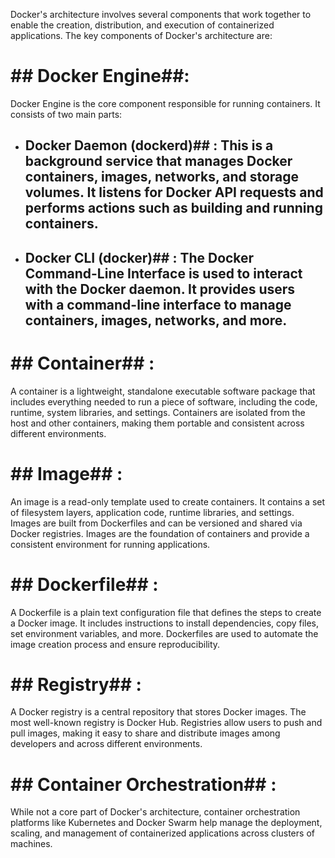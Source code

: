 Docker's architecture involves several components that work together to enable the creation, distribution, and execution of containerized applications. The key components of Docker's architecture are:

# ## Docker Engine##:

   Docker Engine is the core component responsible for running containers. It consists of two main parts:
   
   - ## Docker Daemon (dockerd)## : This is a background service that manages Docker containers, images, networks, and storage volumes. It listens for Docker API requests and performs actions such as building and running containers.
   
   - ## Docker CLI (docker)## : The Docker Command-Line Interface is used to interact with the Docker daemon. It provides users with a command-line interface to manage containers, images, networks, and more.

# ## Container## :

   A container is a lightweight, standalone executable software package that includes everything needed to run a piece of software, including the code, runtime, system libraries, and settings. Containers are isolated from the host and other containers, making them portable and consistent across different environments.

# ## Image## :

   An image is a read-only template used to create containers. It contains a set of filesystem layers, application code, runtime libraries, and settings. Images are built from Dockerfiles and can be versioned and shared via Docker registries. Images are the foundation of containers and provide a consistent environment for running applications.

# ## Dockerfile## :

   A Dockerfile is a plain text configuration file that defines the steps to create a Docker image. It includes instructions to install dependencies, copy files, set environment variables, and more. Dockerfiles are used to automate the image creation process and ensure reproducibility.

# ## Registry## :

   A Docker registry is a central repository that stores Docker images. The most well-known registry is Docker Hub. Registries allow users to push and pull images, making it easy to share and distribute images among developers and across different environments.

# ## Container Orchestration## :

   While not a core part of Docker's architecture, container orchestration platforms like Kubernetes and Docker Swarm help manage the deployment, scaling, and management of containerized applications across clusters of machines.

<!-- Docker's architecture allows developers to create, package, and deploy applications as containers, ensuring consistency across development, testing, and production environments. The use of images and containers simplifies application deployment, reduces environment inconsistencies, and increases scalability and portability. -->
